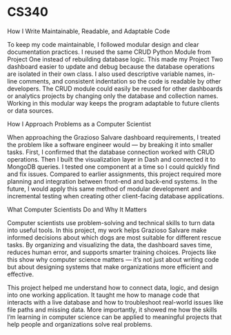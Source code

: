 # CS340

How I Write Maintainable, Readable, and Adaptable Code

To keep my code maintainable, I followed modular design and clear documentation practices. I reused the same CRUD Python Module from Project One instead of rebuilding database logic. This made my Project Two dashboard easier to update and debug because the database operations are isolated in their own class. I also used descriptive variable names, in-line comments, and consistent indentation so the code is readable by other developers. The CRUD module could easily be reused for other dashboards or analytics projects by changing only the database and collection names. Working in this modular way keeps the program adaptable to future clients or data sources.

How I Approach Problems as a Computer Scientist

When approaching the Grazioso Salvare dashboard requirements, I treated the problem like a software engineer would — by breaking it into smaller tasks. First, I confirmed that the database connection worked with CRUD operations. Then I built the visualization layer in Dash and connected it to MongoDB queries. I tested one component at a time so I could quickly find and fix issues. Compared to earlier assignments, this project required more planning and integration between front-end and back-end systems. In the future, I would apply this same method of modular development and incremental testing when creating other client-facing database applications.

What Computer Scientists Do and Why It Matters

Computer scientists use problem-solving and technical skills to turn data into useful tools. In this project, my work helps Grazioso Salvare make informed decisions about which dogs are most suitable for different rescue tasks. By organizing and visualizing the data, the dashboard saves time, reduces human error, and supports smarter training choices. Projects like this show why computer science matters — it’s not just about writing code but about designing systems that make organizations more efficient and effective.

This project helped me understand how to connect data, logic, and design into one working application. It taught me how to manage code that interacts with a live database and how to troubleshoot real-world issues like file paths and missing data. More importantly, it showed me how the skills I’m learning in computer science can be applied to meaningful projects that help people and organizations solve real problems.
